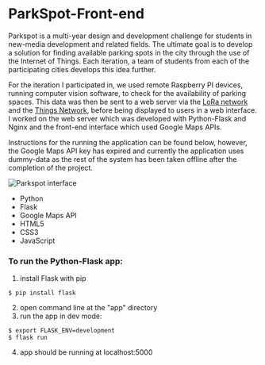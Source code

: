 # ParkSpot-Front-end

Parkspot is a multi-year design and development challenge for students in new-media development and related fields. The ultimate goal is to develop a solution for finding available parking spots in the city through the use of the Internet of Things. Each iteration, a team of students from each of the participating cities develops this idea further.

For the iteration I participated in, we used remote Raspberry PI devices, running computer vision software, to check for the availability of parking spaces. This data was then be sent to a web server via the [LoRa network](https://lora-alliance.org/) and the [Things Network](https://www.thethingsnetwork.org/), before being displayed to users in a web interface. I worked on the web server which was developed with Python-Flask and Nginx and the front-end interface which used Google Maps APIs.

Instructions for the running the application can be found below, however, the Google Maps API key has expired and currently the application uses dummy-data as the rest of the system has been taken offline after the completion of the project.

![Parkspot interface](https://external-content.duckduckgo.com/iu/?u=http%3A%2F%2Filiketowastemytime.com%2Fsites%2Fdefault%2Ffiles%2Fbest-gifs-pt6-nonono-cat.gif)

* Python
* Flask
* Google Maps API
* HTML5
* CSS3
* JavaScript

### To run the Python-Flask app:
1. install Flask with pip
```
$ pip install flask
```
2. open command line at the "app" directory
3. run the app in dev mode:
```
$ export FLASK_ENV=development  
$ flask run  
```
4. app should be running at localhost:5000
